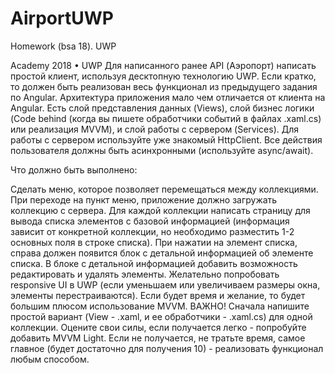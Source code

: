 # AirportUWP
Homework (bsa 18). UWP

Academy 2018 • UWP
Для написанного ранее API (Аэропорт) написать простой клиент, используя десктопную технологию UWP. Если кратко, то должен быть реализован весь функционал из предыдущего задания по Angular. Архитектура приложения мало чем отличается от клиента на Angular. Есть слой представления данных (Views), слой бизнес логики (Code behind (когда вы пишете обработчики событий в файлах .xaml.cs) или реализация MVVМ), и слой работы с сервером (Services). Для работы с сервером используйте уже знакомый HttpClient. Все действия пользователя должны быть асинхронными (используйте async/await).

Что должно быть выполнено:

Сделать меню, которое позволяет перемещаться между коллекциями.
При переходе на пункт меню, приложение должно загружать коллекцию с сервера.
Для каждой коллекции написать страницу для вывода списка элементов с базовой информацией (информация зависит от конкретной коллекции, но необходимо разместить 1-2 основных поля в строке списка).
При нажатии на элемент списка, справа должен появится блок с детальной информацией об элементе списка.
В блоке с детальной информацией добавить возможность редактировать и удалять элементы.
Желательно попробовать responsive UI в UWP (если уменьшаем или увеличиваем размеры окна, элементы перестраиваются).
Если будет время и желание, то будет большим плюсом использование MVVM. ВАЖНО! Сначала напишите простой вариант (View - .xaml, и ее обработчики - .xaml.cs) для одной коллекции. Оцените свои силы, если получается легко - попробуйте добавить MVVM Light. Если не получается, не тратьте время, самое главное (будет достаточно для получения 10) - реализовать функционал любым способом.
